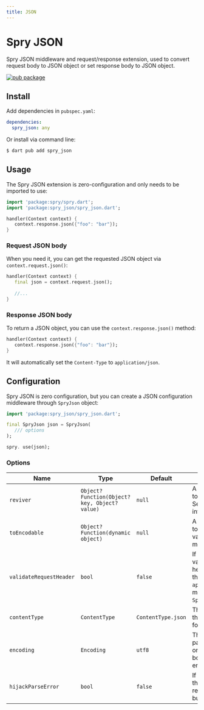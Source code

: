 ```yaml
---
title: JSON
---
```


# Spry JSON

Spry JSON middleware and request/response extension, used to convert request body to JSON object or set response body to JSON object.

[![pub package](https://img.shields.io/pub/v/spry_json.svg)](https://pub.dartlang.org/packages/spry_json)

## Install

Add dependencies in `pubspec.yaml`:

```yaml
dependencies:
  spry_json: any
```

Or install via command line:

```bash
$ dart pub add spry_json
```

## Usage

The Spry JSON extension is zero-configuration and only needs to be imported to use:

```dart
import 'package:spry/spry.dart';
import 'package:spry_json/spry_json.dart';

handler(Context context) {
   context.response.json({"foo": "bar"});
}
```

### Request JSON body

When you need it, you can get the requested JSON object via `context.request.json()`:

```dart
handler(Context context) {
   final json = context.request.json();
  
   //...
}
```

### Response JSON body

To return a JSON object, you can use the `context.response.json()` method:

```dart
handler(Context context) {
   context.response.json({"foo": "bar"});
}
```

It will automatically set the `Content-Type` to `application/json`.

## Configuration

Spry JSON is zero configuration, but you can create a JSON configuration middleware through `SpryJson` object:

```dart
import 'package:spry_json/spry_json.dart';

final SpryJson json = SpryJson(
   /// options
);

spry. use(json);
```

### Options

| Name | Type | Default | Description |
| ---- | ---- | ------- | ----------- |
| `reviver` | `Object? Function(Object? key, Object? value)` | `null` | A function that can be used to transform the results. See `JsonCodec` for more information. |
| `toEncodable` | `Object? Function(dynamic object)` | `null` | A function that can be used to encode non-JSON values. See `JsonCodec` for more information. |
| `validateRequestHeader` | `bool` | `false` | If `true`, the middleware will validate the `Content-Type` header of the request. If the header is not `application/json`, the middleware will throw a `SpryJsonValidateException`. |
| `contentType` | `ContentType` | `ContentType.json` | The `ContentType` to set on the response and validate for the request. |
| `encoding` | `Encoding` | `utf8` | The encoding to use when parsing the request body or encoding the response body (If the response encoding is not set). |
| `hijackParseError` | `bool` | `false` | If `true`, no error will be thrown when parsing the request content as json, but null will be returned. |